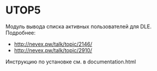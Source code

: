 UTOP5
=====

Модуль вывода списка активных пользователей для DLE.<br />
Подробнее:
* http://nevex.pw/talk/topic/2146/
* http://nevex.pw/talk/topic/2910/

Инструкцию по установке см. в documentation.html
